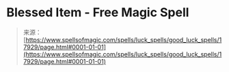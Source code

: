 <!--yml
category: 未分类
date: 2024-06-12 18:59:15
-->

# Blessed Item - Free Magic Spell

> 来源：[https://www.spellsofmagic.com/spells/luck_spells/good_luck_spells/17929/page.html#0001-01-01](https://www.spellsofmagic.com/spells/luck_spells/good_luck_spells/17929/page.html#0001-01-01)